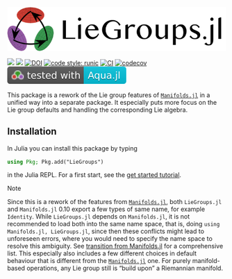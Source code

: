 <div align="center">
    <picture>
        <source media="(prefers-color-scheme: dark)" srcset="https://raw.githubusercontent.com/JuliaManifolds/LieGroups.jl/main/docs/src/assets/logo_text_readme_dark.png">
      <img alt="Manifolds.jl logo with text on the side" src="https://raw.githubusercontent.com/JuliaManifolds/LieGroups.jl//main/docs/src/assets/logo_text_readme.png">
    </picture>
</div>

[![](https://img.shields.io/badge/docs-stable-blue.svg)](https://juliamanifolds.github.io/LieGroups.jl/stable/)
[![](https://img.shields.io/badge/docs-dev-blue.svg)](https://juliamanifolds.github.io/LieGroups.jl/dev/)
[![DOI](https://zenodo.org/badge/481478376.svg)](https://doi.org/10.5281/zenodo.15343362)
[![code style: runic](https://img.shields.io/badge/code_style-%E1%9A%B1%E1%9A%A2%E1%9A%BE%E1%9B%81%E1%9A%B2-black)](https://github.com/fredrikekre/Runic.jl)
[![CI](https://github.com/JuliaManifolds/LieGroups.jl/actions/workflows/ci.yml/badge.svg)](https://github.com/JuliaManifolds/LieGroups.jl/actions?query=workflow%3ACI+branch%3Amain)
[![codecov](https://codecov.io/gh/JuliaManifolds/LieGroups.jl/graph/badge.svg?token=32odCSyJX5)](https://codecov.io/gh/JuliaManifolds/LieGroups.jl)
[![Aqua QA](https://raw.githubusercontent.com/JuliaTesting/Aqua.jl/master/badge.svg)](https://github.com/JuliaTesting/Aqua.jl)

This package is a rework of the Lie group features of [`Manifolds.jl`](https://juliamanifolds.github.io/Manifolds.jl/stable/) in a unified way into a separate package. It especially puts more focus on the Lie group defaults and handling the corresponding Lie algebra.

## Installation

In Julia you can install this package by typing

```julia
using Pkg; Pkg.add("LieGroups")
```

in the Julia REPL. For a first start, see the [get started tutorial](https://juliamanifolds.github.io/LieGroups.jl/stable/tutorials/getstarted/).

> [!NOTE]
> Since this is a rework of the features from [`Manifolds.jl`](https://juliamanifolds.github.io/Manifolds.jl/stable/), both `LieGroups.jl` and `Manifolds.jl` 0.10 export a few types of same name, for example `Identity`.
While `LieGroups.jl` depends on `Manifolds.jl`, it is not recommended to load both into the same name space, that is, doing `using Manifolds.jl, LieGroups.jl`, since then these conflicts might lead to unforeseen errors, where you would need to specify the name space to resolve this ambiguity.
> See [transition from Manifolds.jl](https://juliamanifolds.github.io/LieGroups.jl/stable/tutorials/transition/) for a comprehensive list.
> This especially also includes a few different choices in default behaviour that
is different from the [`Manifolds.jl`](https://juliamanifolds.github.io/Manifolds.jl/stable/) one. For purely manifold-based operations, any Lie group still is “build upon” a Riemannian manifold.
